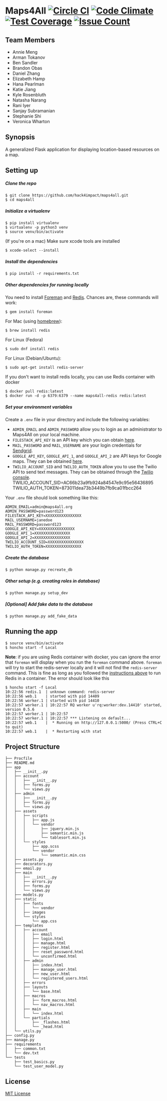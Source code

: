 ﻿# Maps4All [![Circle CI](https://circleci.com/gh/hack4impact/maps4all.svg?style=svg)](https://circleci.com/gh/hack4impact/maps4all)  [![Code Climate](https://codeclimate.com/github/hack4impact/maps4all/badges/gpa.svg)](https://codeclimate.com/github/hack4impact/maps4all) [![Test Coverage](https://codeclimate.com/github/hack4impact/maps4all/badges/coverage.svg)](https://codeclimate.com/github/hack4impact/maps4all/coverage) [![Issue Count](https://codeclimate.com/github/hack4impact/maps4all/badges/issue_count.svg)](https://codeclimate.com/github/hack4impact/maps4all)

## Team Members

- Annie Meng
- Arman Tokanov
- Ben Sandler
- Brandon Obas
- Daniel Zhang
- Elizabeth Hamp
- Hana Pearlman
- Katie Jiang
- Kyle Rosenbluth
- Natasha Narang
- Rani Iyer
- Sanjay Subramanian
- Stephanie Shi
- Veronica Wharton

## Synopsis

A generalized Flask application for displaying location-based resources on a map.

## Setting up

##### Clone the repo

```
$ git clone https://github.com/hack4impact/maps4all.git
$ cd maps4all
```

##### Initialize a virtualenv

```
$ pip install virtualenv
$ virtualenv -p python3 venv
$ source venv/bin/activate
```
(If you're on a mac) Make sure xcode tools are installed
```
$ xcode-select --install
```

##### Install the dependencies

```
$ pip install -r requirements.txt
```

##### Other dependencies for running locally

You need to install [Foreman](https://ddollar.github.io/foreman/) and [Redis](http://redis.io/). Chances are, these commands will work:

```
$ gem install foreman
```

For Mac (using [homebrew](http://brew.sh/)):

```
$ brew install redis
```

For Linux (Fedora)

```
$ sudo dnf install redis
```

For Linux (Debian/Ubuntu):

```
$ sudo apt-get install redis-server
```

If you don't want to install redis locally, you can use Redis container with docker

```
$ docker pull redis:latest
$ docker run -d -p 6379:6379 --name maps4all-redis redis:latest
```

##### Set your environment variables

Create a `.env` file in your directory and include the following variables:
* `ADMIN_EMAIL` and `ADMIN_PASSWORD` allow you to login as an administrator to Maps4All on your local machine.
* `FILESTACK_API_KEY` is an API key which you can obtain [here](https://dev.filestack.com/signup/free/).
* `MAIL_PASSWORD` and `MAIL_USERNAME` are your login credentials for [Sendgrid](https://sendgrid.com/).
* `GOOGLE_API_KEY`, `GOOGLE_API_1`, and `GOOGLE_API_2` are API keys for Google maps. They can be obtained [here](https://developers.google.com/maps/documentation/javascript/get-api-key#step-1-get-an-api-key-from-the-google-api-console).
* `TWILIO_ACCOUNT_SID` and `TWILIO_AUTH_TOKEN` allow you to use the Twilio API to send text messages. They can be obtained through the [Twilio console](https://www.twilio.com/login).
TWILIO_ACCOUNT_SID=AC66b23a9fb924a84547e9c95e56436895
TWILIO_AUTH_TOKEN=873011dea73b3449b7fb9ca01fbcc264

Your `.env` file should look something like this:
```
ADMIN_EMAIL=admin@maps4all.org
ADMIN_PASSWORD=password123
FILESTACK_API_KEY=XXXXXXXXXXXXXXXX
MAIL_USERNAME=janedoe
MAIL_PASSWORD=password123
GOOGLE_API_KEY=XXXXXXXXXXXXXXXX
GOOGLE_API_1=XXXXXXXXXXXXXXXX
GOOGLE_API_2=XXXXXXXXXXXXXXXX
TWILIO_ACCOUNT_SID=XXXXXXXXXXXXXXXX
TWILIO_AUTH_TOKEN=XXXXXXXXXXXXXXXX
```

##### Create the database

```
$ python manage.py recreate_db
```

##### Other setup (e.g. creating roles in database)

```
$ python manage.py setup_dev
```

##### [Optional] Add fake data to the database

```
$ python manage.py add_fake_data
```

## Running the app

```
$ source venv/bin/activate
$ honcho start -f Local
```

**Note**: if you are using Redis container with docker, you can ignore the error that `foreman` will display when you run the `foreman` command above. `foreman` will try to start the redis-server locally and it will not find the `redis-server` command. This is fine as long as you followed the [instructions above](#other-dependencies-for-running-locally) to run Redis in a container. The error should look like this

```
$ honcho start -f Local
10:22:56 redis.1  | unknown command: redis-server
10:22:56 web.1    | started with pid 14409
10:22:56 worker.1 | started with pid 14410
10:22:57 worker.1 | 10:22:57 RQ worker u'rq:worker:dev.14410' started, version 0.5.6
10:22:57 worker.1 | 10:22:57
10:22:57 worker.1 | 10:22:57 *** Listening on default...
10:22:57 web.1    |  * Running on http://127.0.0.1:5000/ (Press CTRL+C to quit)
10:22:57 web.1    |  * Restarting with stat
```

## Project Structure


```
├── Procfile
├── README.md
├── app
│   ├── __init__.py
│   ├── account
│   │   ├── __init__.py
│   │   ├── forms.py
│   │   └── views.py
│   ├── admin
│   │   ├── __init__.py
│   │   ├── forms.py
│   │   └── views.py
│   ├── assets
│   │   ├── scripts
│   │   │   ├── app.js
│   │   │   └── vendor
│   │   │       ├── jquery.min.js
│   │   │       ├── semantic.min.js
│   │   │       └── tablesort.min.js
│   │   └── styles
│   │       ├── app.scss
│   │       └── vendor
│   │           └── semantic.min.css
│   ├── assets.py
│   ├── decorators.py
│   ├── email.py
│   ├── main
│   │   ├── __init__.py
│   │   ├── errors.py
│   │   ├── forms.py
│   │   └── views.py
│   ├── models.py
│   ├── static
│   │   ├── fonts
│   │   │   └── vendor
│   │   ├── images
│   │   └── styles
│   │       └── app.css
│   ├── templates
│   │   ├── account
│   │   │   ├── email
│   │   │   ├── login.html
│   │   │   ├── manage.html
│   │   │   ├── register.html
│   │   │   ├── reset_password.html
│   │   │   └── unconfirmed.html
│   │   ├── admin
│   │   │   ├── index.html
│   │   │   ├── manage_user.html
│   │   │   ├── new_user.html
│   │   │   └── registered_users.html
│   │   ├── errors
│   │   ├── layouts
│   │   │   └── base.html
│   │   ├── macros
│   │   │   ├── form_macros.html
│   │   │   └── nav_macros.html
│   │   ├── main
│   │   │   └── index.html
│   │   └── partials
│   │       ├── _flashes.html
│   │       └── _head.html
│   └── utils.py
├── config.py
├── manage.py
├── requirements
│   ├── common.txt
│   └── dev.txt
└── tests
    ├── test_basics.py
    └── test_user_model.py
```

## License
[MIT License](LICENSE.md)
